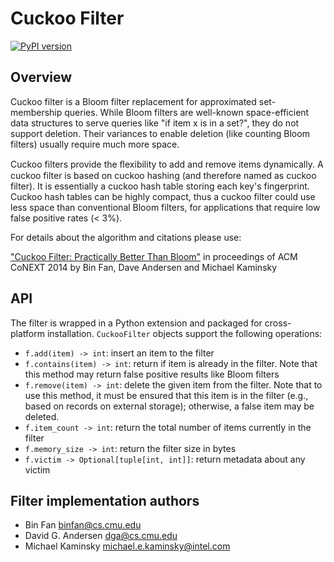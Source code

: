 Cuckoo Filter
============

[![PyPI version](https://badge.fury.io/py/refcuckoo.svg)](https://badge.fury.io/py/refcuckoo)

Overview
--------
Cuckoo filter is a Bloom filter replacement for approximated set-membership queries. While Bloom filters are well-known space-efficient data structures to serve queries like "if item x is in a set?", they do not support deletion. Their variances to enable deletion (like counting Bloom filters) usually require much more space.

Cuckoo filters provide the ﬂexibility to add and remove items dynamically. A cuckoo filter is based on cuckoo hashing (and therefore named as cuckoo filter).  It is essentially a cuckoo hash table storing each key's fingerprint. Cuckoo hash tables can be highly compact, thus a cuckoo filter could use less space than conventional Bloom filters, for applications that require low false positive rates (< 3%).

For details about the algorithm and citations please use:

["Cuckoo Filter: Practically Better Than Bloom"](http://www.cs.cmu.edu/~binfan/papers/conext14_cuckoofilter.pdf) in proceedings of ACM CoNEXT 2014 by Bin Fan, Dave Andersen and Michael Kaminsky

API
---

The filter is wrapped in a Python extension and packaged for cross-platform installation.
`CuckooFilter` objects support the following operations:

*  `f.add(item) -> int`: insert an item to the filter
*  `f.contains(item) -> int`: return if item is already in the filter. Note that this method may return false positive results like Bloom filters
*  `f.remove(item) -> int`: delete the given item from the filter. Note that to use this method, it must be ensured that this item is in the filter (e.g., based on records on external storage); otherwise, a false item may be deleted.
*  `f.item_count -> int`: return the total number of items currently in the filter
*  `f.memory_size -> int`: return the filter size in bytes
*  `f.victim -> Optional[tuple[int, int]]`: return metadata about any victim

Filter implementation authors
-----------------------------
- Bin Fan <binfan@cs.cmu.edu>
- David G. Andersen <dga@cs.cmu.edu>
- Michael Kaminsky <michael.e.kaminsky@intel.com>
